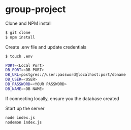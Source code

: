 # group-project

Clone and NPM install
```bash
$ git clone
$ npm install
```

Create .env file and update credentials
```bash
$ touch .env
```
```bash
PORT=<Local Port>
DB_PORT=<DB PORT>
DB_URL=postgres://user:password@localhost:port/dbname
DB_USER=<USER>
DB_PASSWORD=<YOUR PASSWORD>
DB_NAME=<DB NAME>
```
If connecting locally, ensure you the database created

Start up the server
```bash
node index.js
nodemon index.js
```
